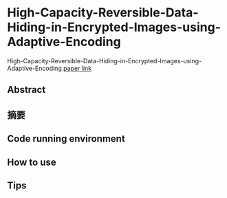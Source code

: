 # High-Capacity-Reversible-Data-Hiding-in-Encrypted-Images-using-Adaptive-Encoding

 High-Capacity-Reversible-Data-Hiding-in-Encrypted-Images-using-Adaptive-Encoding.[paper link](https://arxiv.org/abs/2102.12620 )

## Abstract



## 摘要


## Code running environment



## How to use



## Tips





